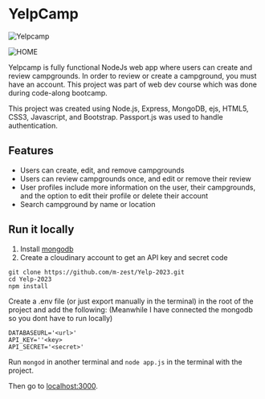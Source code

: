 # YelpCamp

![Yelpcamp](https://user-images.githubusercontent.com/55718487/225575343-6a6f7982-c336-4452-a638-f5e58a9916c7.jpeg)

![HOME](https://user-images.githubusercontent.com/55718487/225570167-5cc232f8-b95c-43e4-be8c-72c4957dcc4c.jpeg)


Yelpcamp is fully functional NodeJs web app where users can create and review campgrounds. In order to review or create a campground, you must have an account. This project was part of web dev course which was done during code-along bootcamp.

This project was created using Node.js, Express, MongoDB, ejs, HTML5, CSS3, Javascript, and Bootstrap. Passport.js was used to handle authentication.  

## Features
* Users can create, edit, and remove campgrounds
* Users can review campgrounds once, and edit or remove their review
* User profiles include more information on the user, their campgrounds, and the option to edit their profile or delete their account
* Search campground by name or location


## Run it locally
1. Install [mongodb](https://www.mongodb.com/)
2. Create a cloudinary account to get an API key and secret code

```
git clone https://github.com/m-zest/Yelp-2023.git
cd Yelp-2023
npm install
```

Create a .env file (or just export manually in the terminal) in the root of the project and add the following:  (Meanwhile I have connected the mongodb so you dont have to run locally)

```
DATABASEURL='<url>'
API_KEY=''<key>
API_SECRET='<secret>'
```

Run ```mongod``` in another terminal and ```node app.js``` in the terminal with the project.  

Then go to [localhost:3000](http://localhost:3000/).






